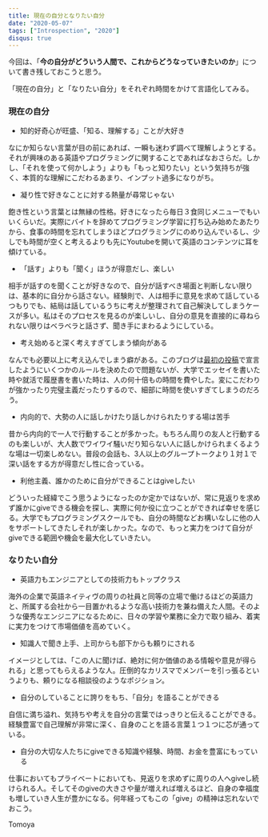 ```yaml
---
title: 現在の自分となりたい自分
date: "2020-05-07"
tags: ["Introspection", "2020"]
disqus: true
---
```


今回は、「**今の自分がどういう人間で、これからどうなっていきたいのか**」について書き残しておこうと思う。

「現在の自分」と「なりたい自分」をそれぞれ時間をかけて言語化してみる。

### 現在の自分
 - 知的好奇心が旺盛、「知る、理解する」ことが大好き

なにか知らない言葉が目の前にあれば、一瞬も迷わず調べて理解しようとする。それが興味のある英語やプログラミングに関することであればなおさらだ。しかし、「それを使って何かしよう」よりも「もっと知りたい」という気持ちが強く、本質的な理解にこだわるあまり、インプット過多になりがち。


 - 凝り性で好きなことに対する熱量が尋常じゃない

飽き性という言葉とは無縁の性格。好きになったら毎日３食同じメニューでもいいくらいだ。実際にバイトを辞めてプログラミング学習に打ち込み始めたあたりから、食事の時間を忘れてしまうほどプログラミングにのめり込んでいるし、少しでも時間が空くと考えるよりも先にYoutubeを開いて英語のコンテンツに耳を傾けている。

 - 「話す」よりも「聞く」ほうが得意だし、楽しい

相手が話すのを聞くことが好きなので、自分が話すべき場面と判断しない限りは、基本的に自分から話さない。経験則で、人は相手に意見を求めて話しているつもりでも、結局は話しているうちに考えが整理されて自己解決してしまうケースが多い。私はそのプロセスを見るのが楽しいし、自分の意見を直接的に尋ねられない限りはベラベラと話さず、聞き手にまわるようにしている。

 - 考え始めると深く考えすぎてしまう傾向がある

なんでも必要以上に考え込んでしまう癖がある。このブログは[最初の投稿](https://techguy10308blog.netlify.app/ja/20200501/)で宣言したようにいくつかのルールを決めたので問題ないが、大学でエッセイを書いた時や就活で履歴書を書いた時は、人の何十倍もの時間を費やした。変にこだわりが強かったり完璧主義だったりするので、細部に時間を使いすぎてしまうのだろう。

 - 内向的で、大勢の人に話しかけたり話しかけられたりする場は苦手

昔から内向的で一人で行動することが多かった。もちろん周りの友人と行動するのも楽しいが、大人数でワイワイ騒いだり知らない人に話しかけられまくるような場は一切楽しめない。普段の会話も、3人以上のグループトークより１対１で深い話をする方が得意だし性に合っている。

 - 利他主義、誰かのために自分ができることはgiveしたい

どういった経緯でこう思うようになったのか定かではないが、常に見返りを求めず誰かにgiveできる機会を探し、実際に何か役に立つことができれば幸せを感じる。大学でもプログラミングスクールでも、自分の時間などお構いなしに他の人をサポートしてきたしそれが楽しかった。なので、もっと実力をつけて自分がgiveできる範囲や機会を最大化していきたい。


### なりたい自分
 - 英語力もエンジニアとしての技術力もトップクラス

海外の企業で英語ネイティヴの周りの社員と同等の立場で働けるほどの英語力と、所属する会社から一目置かれるような高い技術力を兼ね備えた人間。そのような優秀なエンジニアになるために、日々の学習や業務に全力で取り組み、着実に実力をつけて市場価値を高めていく。

 - 知識人で聞き上手、上司からも部下からも頼りにされる

イメージとしては、「この人に聞けば、絶対に何か価値のある情報や意見が得られる」と思ってもらえるような人。圧倒的なカリスマでメンバーを引っ張るというよりも、頼りになる相談役のようなポジション。

 - 自分のしていることに誇りをもち、「自分」を語ることができる

自信に満ち溢れ、気持ちや考えを自分の言葉ではっきりと伝えることができる。経験豊富で自己理解が非常に深く、自身のことを語る言葉１つ１つに芯が通っている。

 - 自分の大切な人たちにgiveできる知識や経験、時間、お金を豊富にもっている

仕事においてもプライベートにおいても、見返りを求めずに周りの人へgiveし続けられる人。そしてそのgiveの大きさや量が増えれば増えるほど、自身の幸福度も増していき人生が豊かになる。何年経ってもこの「give」の精神は忘れないでおこう。

Tomoya